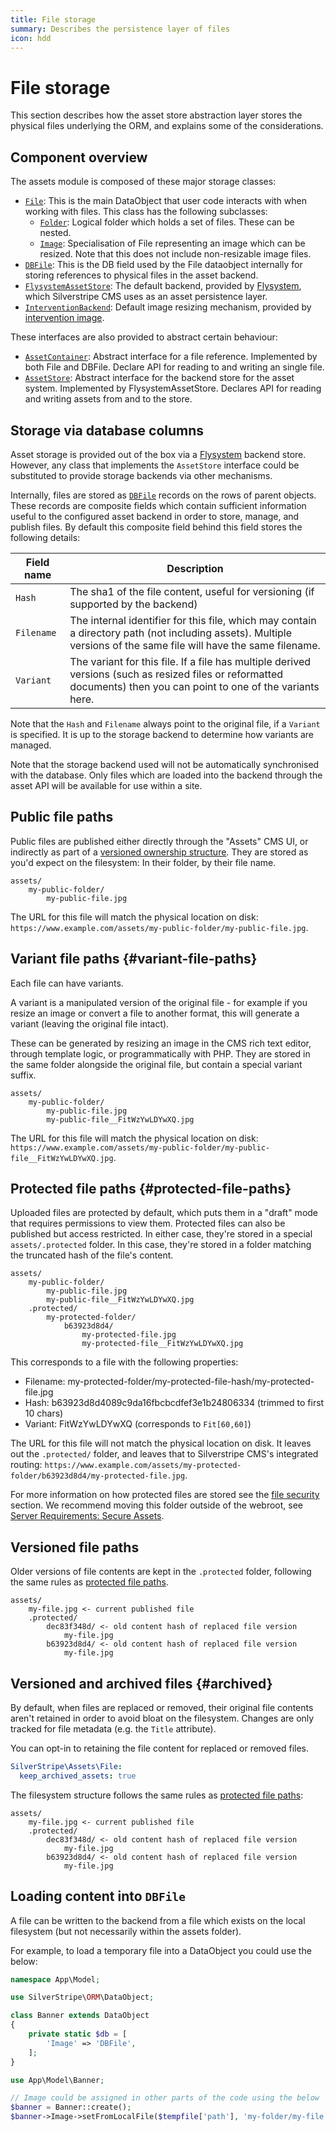 ```yaml
---
title: File storage
summary: Describes the persistence layer of files
icon: hdd
---
```


# File storage

This section describes how the asset store abstraction layer stores the physical files underlying the ORM,
and explains some of the considerations.

## Component overview

The assets module is composed of these major storage classes:

- [`File`](api:SilverStripe\Assets\File): This is the main DataObject that user code interacts with when working with files.
 This class has the following subclasses:
  - [`Folder`](api:SilverStripe\Assets\Folder): Logical folder which holds a set of files. These can be nested.
  - [`Image`](api:SilverStripe\Assets\Image): Specialisation of File representing an image which can be resized.
  Note that this does not include non-resizable image files.
- [`DBFile`](api:SilverStripe\Assets\Storage\DBFile): This is the DB field used by the File dataobject internally for
  storing references to physical files in the asset backend.
- [`FlysystemAssetStore`](api:SilverStripe\Assets\Flysystem\FlysystemAssetStore): The default backend, provided by
  [Flysystem](https://flysystem.thephpleague.com/docs/), which Silverstripe CMS uses as an asset persistence layer.
- [`InterventionBackend`](api:SilverStripe\Assets\InterventionBackend): Default image resizing mechanism, provided by
  [intervention image](https://image.intervention.io/).

These interfaces are also provided to abstract certain behaviour:

- [`AssetContainer`](api:SilverStripe\Assets\Storage\AssetContainer): Abstract interface for a file reference. Implemented by both
  File and DBFile. Declare API for reading to and writing an single file.
- [`AssetStore`](api:SilverStripe\Assets\Storage\AssetStore): Abstract interface for the backend store for the asset system.
  Implemented by FlysystemAssetStore. Declares API for reading and writing assets from and to the store.

## Storage via database columns

Asset storage is provided out of the box via a [Flysystem](https://flysystem.thephpleague.com/docs/) backend store.
However, any class that implements the `AssetStore` interface could be substituted to provide storage backends
via other mechanisms.

Internally, files are stored as [`DBFile`](api:SilverStripe\Assets\Storage\DBFile) records on the rows of parent objects.
These records are composite fields which contain sufficient information useful to the configured asset backend in order
to store, manage, and  publish files. By default this composite field behind this field stores the following details:

| Field name     | Description |
| ----------     | -----------
| `Hash`         | The sha1 of the file content, useful for versioning (if supported by the backend) |
| `Filename`     | The internal identifier for this file, which may contain a directory path (not including assets). Multiple versions of the same file will have the same filename. |
| `Variant`      | The variant for this file. If a file has multiple derived versions (such as resized files or reformatted documents) then you can point to one of the variants here. |

Note that the `Hash` and `Filename` always point to the original file, if a `Variant` is specified. It is up to the
storage backend to determine how variants are managed.

Note that the storage backend used will not be automatically synchronised with the database. Only files which
are loaded into the backend through the asset API will be available for use within a site.

## Public file paths

Public files are published either directly through the "Assets" CMS UI,
or indirectly as part of a [versioned ownership structure](/developer_guides/model/versioning).
They are stored as you'd expect on the filesystem: In their folder, by their file name.

```text
assets/
    my-public-folder/
        my-public-file.jpg
```

The URL for this file will match the physical location on disk:
`https://www.example.com/assets/my-public-folder/my-public-file.jpg`.

## Variant file paths {#variant-file-paths}

Each file can have variants.

A variant is a manipulated version of the original file - for example if you resize an image or convert a file to another format, this will generate a variant (leaving the original file intact).

These can be generated by resizing an image in the CMS rich text editor,
through template logic, or programmatically with PHP.
They are stored in the same folder alongside the original file,
but contain a special variant suffix.

```text
assets/
    my-public-folder/
        my-public-file.jpg
        my-public-file__FitWzYwLDYwXQ.jpg
```

The URL for this file will match the physical location on disk:
`https://www.example.com/assets/my-public-folder/my-public-file__FitWzYwLDYwXQ.jpg`.

## Protected file paths {#protected-file-paths}

Uploaded files are protected by default, which puts them in a "draft" mode
that requires permissions to view them. Protected files can also be published
but access restricted. In either case, they're stored in a special `assets/.protected` folder.
In this case, they're stored in a folder matching the truncated hash of the file's content.

```text
assets/
    my-public-folder/
        my-public-file.jpg
        my-public-file__FitWzYwLDYwXQ.jpg
    .protected/
        my-protected-folder/
            b63923d8d4/
                my-protected-file.jpg
                my-protected-file__FitWzYwLDYwXQ.jpg
```

This corresponds to a file with the following properties:

- Filename: my-protected-folder/my-protected-file-hash/my-protected-file.jpg
- Hash: b63923d8d4089c9da16fbcbcdfef3e1b24806334 (trimmed to first 10 chars)
- Variant: FitWzYwLDYwXQ (corresponds to `Fit[60,60]`)

The URL for this file will not match the physical location on disk.
It leaves out the `.protected/` folder, and leaves that to Silverstripe CMS's integrated routing:
`https://www.example.com/assets/my-protected-folder/b63923d8d4/my-protected-file.jpg`.

For more information on how protected files are stored see the [file security](/developer_guides/files/file_security)
section. We recommend moving this folder outside of the webroot,
see [Server Requirements: Secure Assets](/getting_started/server_requirements#secure-assets).

## Versioned file paths

Older versions of file contents are kept in the `.protected` folder,
following the same rules as [protected file paths](#protected-file-paths).

```text
assets/
    my-file.jpg <- current published file
    .protected/
        dec83f348d/ <- old content hash of replaced file version
            my-file.jpg
        b63923d8d4/ <- old content hash of replaced file version
            my-file.jpg
```

## Versioned and archived files {#archived}

By default, when files are replaced or removed, their original file contents
aren't retained in order to avoid bloat on the filesystem.
Changes are only tracked for file metadata (e.g. the `Title` attribute).

You can opt-in to retaining the file content for replaced or removed files.

```yml
SilverStripe\Assets\File:
  keep_archived_assets: true
```

The filesystem structure follows the same rules as [protected file paths](#protected-file-paths):

```text
assets/
    my-file.jpg <- current published file
    .protected/
        dec83f348d/ <- old content hash of replaced file version
            my-file.jpg
        b63923d8d4/ <- old content hash of replaced file version
            my-file.jpg
```

## Loading content into `DBFile`

A file can be written to the backend from a file which exists on the local filesystem (but not necessarily
within the assets folder).

For example, to load a temporary file into a DataObject you could use the below:

```php
namespace App\Model;

use SilverStripe\ORM\DataObject;

class Banner extends DataObject
{
    private static $db = [
        'Image' => 'DBFile',
    ];
}
```

```php
use App\Model\Banner;

// Image could be assigned in other parts of the code using the below
$banner = Banner::create();
$banner->Image->setFromLocalFile($tempfile['path'], 'my-folder/my-file.jpg');
```
